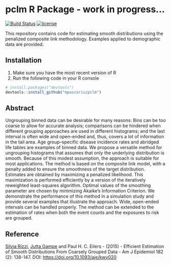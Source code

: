 # pclm R Package - work in progress...
[![Build Status](https://travis-ci.org/mpascariu/pclm.svg?branch=master)](https://travis-ci.org/mpascariu/MortalityLaws)
[![license](https://img.shields.io/github/license/mpascariu/pclm.svg)]()

This repository contains code for estimating smooth distributions using the penalized composite link methodology. Examples applied to demographic data are provided.

## Installation

1. Make sure you have the most recent version of R
2. Run the following code in your R console 

```r
# install.packages("devtools")
devtools::install_github("mpascariu/pclm")
```


## Abstract
Ungrouping binned data can be desirable for many reasons: Bins can be too coarse to allow for accurate analysis; comparisons can be hindered when different grouping approaches are used in different histograms; and the last interval is often wide and open-ended and, thus, covers a lot of information in the tail area. Age group–specific disease incidence rates and abridged life tables are examples of binned data. We propose a versatile method for ungrouping histograms that assumes that only the underlying distribution is smooth. Because of this modest assumption, the approach is suitable for most applications. The method is based on the composite link model, with a penalty added to ensure the smoothness of the target distribution. Estimates are obtained by maximizing a penalized likelihood. This maximization is performed efficiently by a version of the iteratively reweighted least-squares algorithm. Optimal values of the smoothing parameter are chosen by minimizing Akaike’s Information Criterion. We demonstrate the performance of this method in a simulation study and provide several examples that illustrate the approach. Wide, open-ended intervals can be handled properly. The method can be extended to the estimation of rates when both the event counts and the exposures to risk are grouped.

## Reference
[Silvia Rizzi](http://findresearcher.sdu.dk:8080/portal/en/person/srizzi), [Jutta Gampe](http://www.demogr.mpg.de/en/institute/staff_directory_1899/jutta_gampe_655.htm) and Paul H. C. Eilers - (2015) - Efficient Estimation of Smooth Distributions From Coarsely Grouped Data - Am J Epidemiol  182 (2): 138-147. DOI: https://doi.org/10.1093/aje/kwv020
